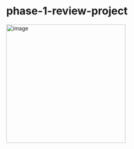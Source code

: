 # phase-1-review-project
<img width="317" alt="image" src="https://github.com/Motty-har/phase-1-review-project/assets/126115373/0279110b-d42d-4adf-94e4-bc40f5aec628">
